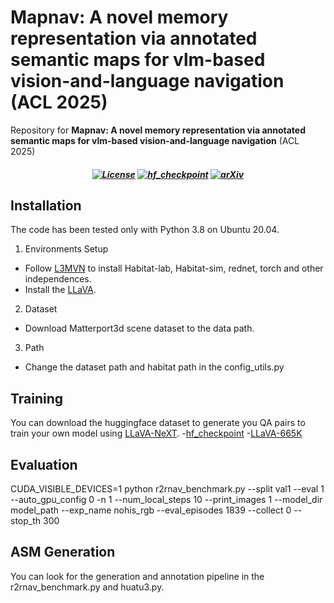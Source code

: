# Mapnav: A novel memory representation via annotated semantic maps for vlm-based vision-and-language navigation (ACL 2025)
Repository for **Mapnav: A novel memory representation via annotated semantic maps for vlm-based vision-and-language navigation** (ACL 2025)

<h5 align="center">

[![License](https://img.shields.io/badge/License-Apache%202.0-9BDFDF)](https://github.com/linglingxiansen/MapNav/blob/main/LICENSE) 
[![hf_checkpoint](https://img.shields.io/badge/🤗-Dataset-FBD49F.svg)](https://huggingface.co/datasets/llxs/MapNav)
[![arXiv](https://img.shields.io/badge/Arxiv-2508.14160-E69191.svg?logo=arXiv)](https://arxiv.org/abs/2502.13451) 



## Installation
The code has been tested only with Python 3.8 on Ubuntu 20.04.

1. Environments Setup
- Follow [L3MVN](https://raw.githubusercontent.com/ybgdgh/L3MVN/) to install Habitat-lab, Habitat-sim, rednet, torch and other independences.
- Install the [LLaVA](https://github.com/LLaVA-VL/LLaVA-NeXT).

2. Dataset
- Download Matterport3d scene dataset to the data path.

3. Path
- Change the dataset path and habitat path in the config_utils.py

## Training
You can download the huggingface dataset to generate you QA pairs to train your own model using [LLaVA-NeXT](https://github.com/LLaVA-VL/LLaVA-NeXT).
-[hf_checkpoint](https://huggingface.co/datasets/llxs/MapNav)
-[LLaVA-665K](https://huggingface.co/datasets/liuhaotian/LLaVA-Instruct-150K/blob/main/llava_v1_5_mix665k.json)

## Evaluation
CUDA_VISIBLE_DEVICES=1 python r2rnav_benchmark.py --split val1 --eval 1 --auto_gpu_config 0 -n 1 --num_local_steps 10 --print_images 1 --model_dir model_path --exp_name nohis_rgb --eval_episodes 1839 --collect 0 --stop_th 300

## ASM Generation
You can look for the generation and annotation pipeline in the r2rnav_benchmark.py and huatu3.py.
